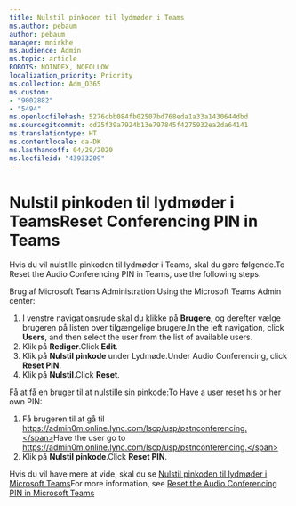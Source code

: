 ```yaml
---
title: Nulstil pinkoden til lydmøder i Teams
ms.author: pebaum
author: pebaum
manager: mnirkhe
ms.audience: Admin
ms.topic: article
ROBOTS: NOINDEX, NOFOLLOW
localization_priority: Priority
ms.collection: Adm_O365
ms.custom:
- "9002882"
- "5494"
ms.openlocfilehash: 5276cbb084fb02507bd768eda1a33a1430644dbd
ms.sourcegitcommit: cd25f39a7924b13e797845f4275932ea2da64141
ms.translationtype: HT
ms.contentlocale: da-DK
ms.lasthandoff: 04/29/2020
ms.locfileid: "43933209"
---
```

# <a name="reset-conferencing-pin-in-teams"></a><span data-ttu-id="4077c-102">Nulstil pinkoden til lydmøder i Teams</span><span class="sxs-lookup"><span data-stu-id="4077c-102">Reset Conferencing PIN in Teams</span></span>

<span data-ttu-id="4077c-103">Hvis du vil nulstille pinkoden til lydmøder i Teams, skal du gøre følgende.</span><span class="sxs-lookup"><span data-stu-id="4077c-103">To Reset the Audio Conferencing PIN in Teams, use the following steps.</span></span>  

<span data-ttu-id="4077c-104">Brug af Microsoft Teams Administration:</span><span class="sxs-lookup"><span data-stu-id="4077c-104">Using the Microsoft Teams Admin center:</span></span>

1. <span data-ttu-id="4077c-105">I venstre navigationsrude skal du klikke på **Brugere**, og derefter vælge brugeren på listen over tilgængelige brugere.</span><span class="sxs-lookup"><span data-stu-id="4077c-105">In the left navigation, click **Users**, and then select the user from the list of available users.</span></span>
2. <span data-ttu-id="4077c-106">Klik på **Rediger**.</span><span class="sxs-lookup"><span data-stu-id="4077c-106">Click **Edit**.</span></span>
3. <span data-ttu-id="4077c-107">Klik på **Nulstil pinkode** under Lydmøde.</span><span class="sxs-lookup"><span data-stu-id="4077c-107">Under Audio Conferencing, click **Reset PIN**.</span></span>
4. <span data-ttu-id="4077c-108">Klik på **Nulstil**.</span><span class="sxs-lookup"><span data-stu-id="4077c-108">Click **Reset**.</span></span>

<span data-ttu-id="4077c-109">Få at få en bruger til at nulstille sin pinkode:</span><span class="sxs-lookup"><span data-stu-id="4077c-109">To Have a user reset his or her own PIN:</span></span>
1. <span data-ttu-id="4077c-110">Få brugeren til at gå til https://admin0m.online.lync.com/lscp/usp/pstnconferencing.</span><span class="sxs-lookup"><span data-stu-id="4077c-110">Have the user go to https://admin0m.online.lync.com/lscp/usp/pstnconferencing.</span></span>
2. <span data-ttu-id="4077c-111">Klik på **Nulstil pinkode**.</span><span class="sxs-lookup"><span data-stu-id="4077c-111">Click **Reset PIN**.</span></span>

<span data-ttu-id="4077c-112">Hvis du vil have mere at vide, skal du se [Nulstil pinkoden til lydmøder i Microsoft Teams](https://docs.microsoft.com/microsoftteams/reset-the-audio-conferencing-pin-in-teams)</span><span class="sxs-lookup"><span data-stu-id="4077c-112">For more information, see [Reset the Audio Conferencing PIN in Microsoft Teams](https://docs.microsoft.com/microsoftteams/reset-the-audio-conferencing-pin-in-teams)</span></span>
